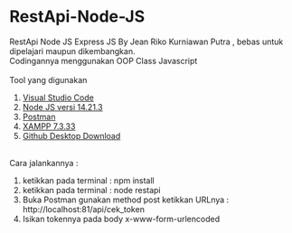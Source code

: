 # RestApi-Node-JS
 RestApi Node JS Express JS By Jean Riko Kurniawan Putra , bebas untuk dipelajari maupun dikembangkan.<br>
 Codingannya menggunakan OOP Class Javascript<br><br>
 Tool yang digunakan
 <ol>
 <li><a target="_blank" href="https://code.visualstudio.com/download">Visual Studio Code</a></li>
 <li><a target="_blank" href="https://nodejs.org/dist/v14.21.3/node-v14.21.3-x64.msi">Node JS versi 14.21.3</a></li>
 <li><a target="_blank" href="https://www.postman.com/downloads/">Postman</a></li>
 <li><a target="_blank" href="https://sourceforge.net/projects/xampp/files/XAMPP%20Windows/7.3.33/xampp-windows-x64-7.3.33-0-VC15-installer.exe/download">XAMPP 7.3.33</a></li>
 <li><a target="_blank" href="https://desktop.github.com/" title="Sangat disarankan menggunakan Github Desktop ini.">Github Desktop Download</a></li>
 </ol>
 <br>
 Cara jalankannya : <br>
 <ol>
 <li>ketikkan pada terminal : npm install</li>
 <li>ketikkan pada terminal : node restapi</li>
 <li>Buka Postman gunakan method post ketikkan URLnya : http://localhost:81/api/cek_token</li>
 <li>Isikan tokennya pada body x-www-form-urlencoded</li>
 </ol>
